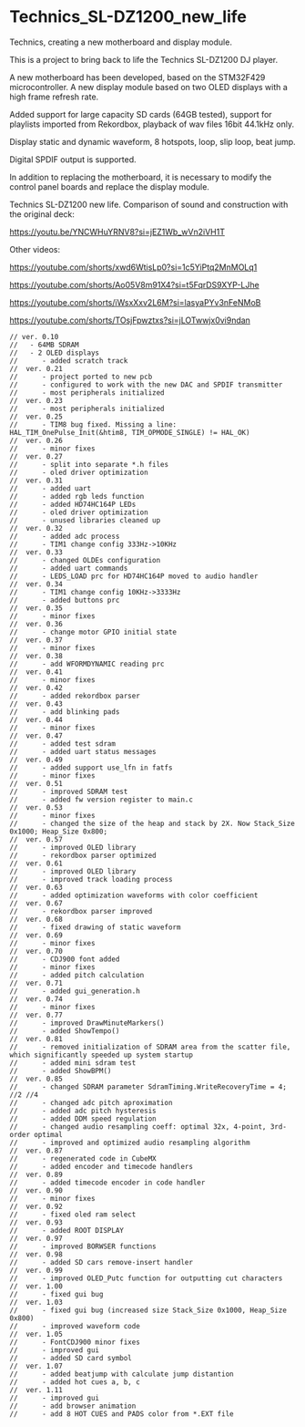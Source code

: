 # Technics_SL-DZ1200_new_life
 Technics, creating a new motherboard and display module.

This is a project to bring back to life the Technics SL-DZ1200 DJ player.

A new motherboard has been developed, based on the STM32F429 microcontroller. A new display module based on two OLED displays with a high frame refresh rate.

Added support for large capacity SD cards (64GB tested), support for playlists imported from Rekordbox, playback of wav files 16bit 44.1kHz only.

Display static and dynamic waveform, 8 hotspots, loop, slip loop, beat jump.

Digital SPDIF output is supported.

In addition to replacing the motherboard, it is necessary to modify the control panel boards and replace the display module.


Technics SL-DZ1200 new life. Comparison of sound and construction with the original deck:

https://youtu.be/YNCWHuYRNV8?si=jEZ1Wb_wVn2iVH1T

Other videos:

https://youtube.com/shorts/xwd6WtisLp0?si=1c5YiPtq2MnMOLq1

https://youtube.com/shorts/Ao05V8m91X4?si=t5FqrDS9XYP-LJhe

https://youtube.com/shorts/iWsxXxv2L6M?si=lasyaPYv3nFeNMoB

https://youtube.com/shorts/TOsjFpwztxs?si=jLOTwwjx0vi9ndan


    // ver. 0.10
    //   - 64MB SDRAM
    //   - 2 OLED displays
    // 		- added scratch track
    //	ver. 0.21
    //		- project ported to new pcb
    //		- configured to work with the new DAC and SPDIF transmitter
    //		- most peripherals initialized
    //	ver. 0.23
    //		- most peripherals initialized
    //	ver. 0.25
    //		- TIM8 bug fixed. Missing a line: HAL_TIM_OnePulse_Init(&htim8, TIM_OPMODE_SINGLE) != HAL_OK)
    //	ver. 0.26
    //		- minor fixes
    //	ver. 0.27
    //		- split into separate *.h files
    //		- oled driver optimization
    //	ver. 0.31
    //		- added uart
    //		- added rgb leds function
    //		- added HD74HC164P LEDs
    //		- oled driver optimization
    //		- unused libraries cleaned up
    //	ver. 0.32
    //		- added adc process
    //		- TIM1 change config 333Hz->10KHz
    //	ver. 0.33
    //		- changed OLDEs configuration
    //		- added uart commands
    //		- LEDS_LOAD prc for HD74HC164P moved to audio handler 
    //	ver. 0.34
    //		- TIM1 change config 10KHz->3333Hz
    //		- added buttons prc
    //	ver. 0.35
    //		- minor fixes
    //	ver. 0.36
    //		- change motor GPIO initial state
    //	ver. 0.37
    //		- minor fixes
    //	ver. 0.38
    //		- add WFORMDYNAMIC reading prc
    //	ver. 0.41
    //		- minor fixes
    //	ver. 0.42
    //		- added rekordbox parser
    //	ver. 0.43
    //		- add blinking pads
    //	ver. 0.44
    //		- minor fixes
    //	ver. 0.47
    //		- added test sdram
    //		- added uart status messages
    //	ver. 0.49
    //		- added support use_lfn in fatfs
    //		- minor fixes
    //	ver. 0.51
    //		- improved SDRAM test
    //		- added fw version register to main.c
    //	ver. 0.53
    //		- minor fixes
    //		- changed the size of the heap and stack by 2X. Now Stack_Size 0x1000; Heap_Size 0x800;
    //	ver. 0.57
    //		- improved OLED library
    //		- rekordbox parser optimized
    //	ver. 0.61
    //		- improved OLED library
    //		- improved track loading process
    //	ver. 0.63
    //		- added optimization waveforms with color coefficient
    //	ver. 0.67
    //		- rekordbox parser improved
    //	ver. 0.68
    //		- fixed drawing of static waveform
    //	ver. 0.69
    //		- minor fixes
    //	ver. 0.70
    //		- CDJ900 font added
    //		- minor fixes
    //		- added pitch calculation
    //	ver. 0.71
    //		- added gui_generation.h
    //	ver. 0.74
    //		- minor fixes
    //	ver. 0.77
    //		- improved DrawMinuteMarkers()
    //		- added ShowTempo()
    //	ver. 0.81
    //		- removed initialization of SDRAM area from the scatter file, which significantly speeded up system startup
    //		- added mini sdram test
    //		- added ShowBPM()
    //	ver. 0.85
    //		- changed SDRAM parameter SdramTiming.WriteRecoveryTime = 4;			//2	//4 
    //		- changed adc pitch aproximation
    //		- added adc pitch hysteresis 
    //		- added DDM speed regulation
    //		- changed audio resampling coeff: optimal 32x, 4-point, 3rd-order optimal
    //		- improved and optimized audio resampling algorithm
    //	ver. 0.87
    //		- regenerated code in CubeMX
    //		- added encoder and timecode handlers
    //	ver. 0.89
    //		- added timecode encoder in code handler
    //	ver. 0.90
    //		- minor fixes
    //	ver. 0.92
    //		- fixed oled ram select
    //	ver. 0.93
    //		- added ROOT DISPLAY
    //	ver. 0.97
    //		- improved BORWSER functions
    //	ver. 0.98
    //		- added SD cars remove-insert handler
    //	ver. 0.99 
    //		- improved OLED_Putc function for outputting cut characters
    //	ver. 1.00 
    //		- fixed gui bug
    //	ver. 1.03 
    //		- fixed gui bug (increased size Stack_Size 0x1000, Heap_Size 0x800)
    //		- improved waveform code
    //	ver. 1.05
    //		- FontCDJ900 minor fixes
    //		- improved gui
    //		- added SD card symbol 
    //	ver. 1.07
    //		- added beatjump with calculate jump distantion
    //		- added hot cues a, b, c
    //	ver. 1.11
    //		- improved gui 
    //		- add browser animation
    //		- add 8 HOT CUES and PADS color from *.EXT file
